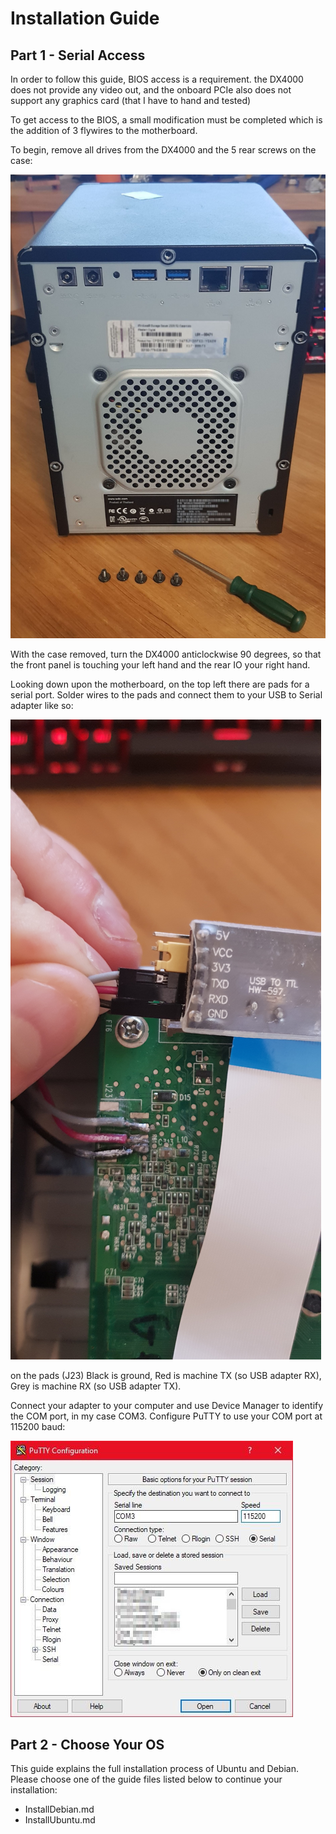# Installation Guide

## Part 1 - Serial Access

In order to follow this guide, BIOS access is a requirement. the DX4000 does not provide any video out, and the onboard PCIe also does not support any graphics card (that I have to hand and tested)

To get access to the BIOS, a small modification must be completed which is the addition of 3 flywires to the motherboard.

To begin, remove all drives from the DX4000 and the 5 rear screws on the case:

![Rear Case](./img/rear.jpg?raw=true)

With the case removed, turn the DX4000 anticlockwise 90 degrees, so that the front panel is touching your left hand and the rear IO your right hand.

Looking down upon the motherboard, on the top left there are pads for a serial port. Solder wires to the pads and connect them to your USB to Serial adapter like so:

![Serial Port](./img/serial.jpg?raw=true)

on the pads (J23) Black is ground, Red is machine TX (so USB adapter RX), Grey is machine RX (so USB adapter TX).

Connect your adapter to your computer and use Device Manager to identify the COM port, in my case COM3. Configure PuTTY to use your COM port at 115200 baud:

![PuTTY Configuration](./img/putty.jpg?raw=true)

## Part 2 - Choose Your OS
This guide explains the full installation process of Ubuntu and Debian. Please choose one of the guide files listed below to continue your installation:
- InstallDebian.md
- InstallUbuntu.md
